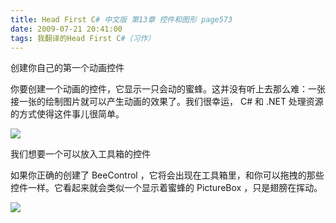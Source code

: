 ```yaml
---
title: Head First C# 中文版 第13章 控件和图形 page573
date: 2009-07-21 20:41:00
tags: 我翻译的Head First C#（习作）
---
```

创建你自己的第一个动画控件

  

你要创建一个动画的控件，它显示一只会动的蜜蜂。这并没有听上去那么难：一张接一张的绘制图片就可以产生动画的效果了。我们很幸运，  C#  和  .NET
处理资源的方式使得这件事儿很简单。

  

![](https://p-blog.csdn.net/images/p_blog_csdn_net/cuipengfei1/EntryImages/20090721/2009-07-21_20-30-47.jpg)

我们想要一个可以放入工具箱的控件

  

如果你正确的创建了  BeeControl  ，它将会出现在工具箱里，和你可以拖拽的那些控件一样。它看起来就会类似一个显示着蜜蜂的  PictureBox
，只是翅膀在挥动。

  

![](https://p-blog.csdn.net/images/p_blog_csdn_net/cuipengfei1/EntryImages/20090721/2009-07-21_20-37-07.jpg)



